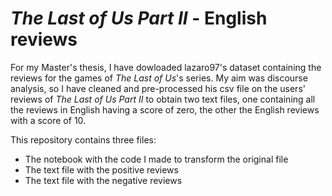# _The Last of Us Part II_ - English reviews

For my Master's thesis, I have dowloaded lazaro97's dataset containing the reviews for the games of _The Last of Us_'s series. My aim was discourse analysis, so I have cleaned and pre-processed his csv file on the users' reviews of _The Last of Us Part II_ to obtain two text files, one containing all the reviews in English having a score of zero, the other the English reviews with a score of 10.

This repository contains three files:
- The notebook with the code I made to transform the original file
- The text file with the positive reviews
- The text file with the negative reviews

